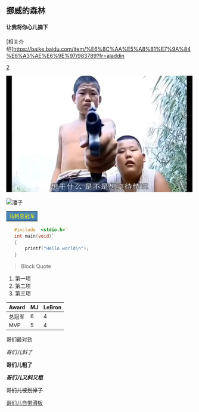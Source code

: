 ## 挪威的森林
#### 让我将你心儿摘下
[相关介绍]<https://baike.baidu.com/item/%E6%8C%AA%E5%A8%81%E7%9A%84%E6%A3%AE%E6%9E%97/983789?fr=aladdin>

[2](2.md)


![嘎子](af2h2-l8t1z.png)

![潘子](https://gimg2.baidu.com/image_search/src=http%3A%2F%2Finews.gtimg.com%2Fnewsapp_match%2F0%2F11736263500%2F0.jpg&refer=http%3A%2F%2Finews.gtimg.com&app=2002&size=f9999,10000&q=a80&n=0&g=0n&fmt=jpeg?sec=1622211183&t=765da9a825f99791eb2d7603a70894d6)

<table>
<td bgcolor = SteelBlue ><font color = yellow >马刺总冠军</td>
</table>

 ```C
    #include  <stdio.h>`
    int main(void)`
    {
        printf("Hello world\n");
    }
```
> Block Quote
1. 第一项
2. 第二项
3. 第三项

|  Award   |  MJ   | LeBron  |
|  ----  |  ----  | ----  |
| 总冠军  | 6  | 4 |
|  MVP | 5  | 4 |

哥们最对劲

*哥们儿斜了*

**哥们儿粗了**

***哥们儿又斜又粗***

~~哥们儿被划掉了~~

<u>哥们儿自带滑板</u>